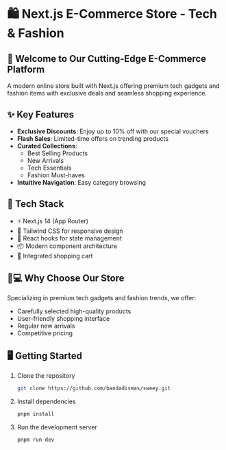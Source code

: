 # 🛍️ Next.js E-Commerce Store - Tech & Fashion

## 🌟 Welcome to Our Cutting-Edge E-Commerce Platform

A modern online store built with Next.js offering premium tech gadgets and fashion items with exclusive deals and seamless shopping experience.

## ✨ Key Features

- **Exclusive Discounts**: Enjoy up to 10% off with our special vouchers
- **Flash Sales**: Limited-time offers on trending products  
- **Curated Collections**:
  - Best Selling Products
  - New Arrivals
  - Tech Essentials
  - Fashion Must-haves
- **Intuitive Navigation**: Easy category browsing

## 🚀 Tech Stack

- ⚡ Next.js 14 (App Router)
- 🎨 Tailwind CSS for responsive design
- 🔄 React hooks for state management
- 📦 Modern component architecture
- 🛒 Integrated shopping cart

## 👗💻 Why Choose Our Store

Specializing in premium tech gadgets and fashion trends, we offer:
- Carefully selected high-quality products
- User-friendly shopping interface
- Regular new arrivals
- Competitive pricing

## 🖥️ Getting Started

1. Clone the repository
   ```bash
   git clone https://github.com/bandadismas/sweey.git
   ```


2. Install dependencies
   ```bash
   pnpm install
   ```

3. Run the development server
   ```bash
   pnpm run dev
   ```
